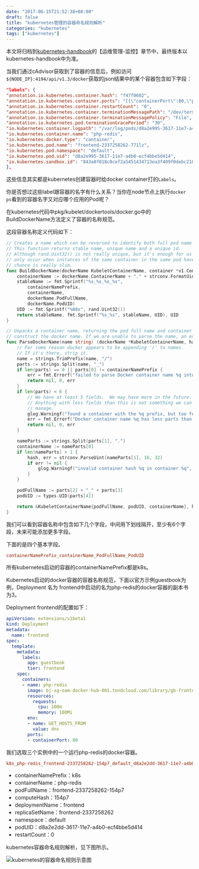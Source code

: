 ```yaml
---
date: "2017-06-15T21:52:38+08:00"
draft: false
title: "kubernetes管理的容器命名规则解析"
categories: "kubernetes"
tags: ["kubernetes"]
---
```


本文将归档到[kubernetes-handbook](https://github.com/rootsongjc/kubernetes-handbook)的【运维管理-监控】章节中，最终版本以kubernetes-handbook中为准。

当我们通过cAdvisor获取到了容器的信息后，例如访问`${NODE_IP}:4194/api/v1.3/docker`获取的json结果中的某个容器包含如下字段：

```json
"labels": {
"annotation.io.kubernetes.container.hash": "f47f0602", 
"annotation.io.kubernetes.container.ports": "[{\"containerPort\":80,\"protocol\":\"TCP\"}]", 
"annotation.io.kubernetes.container.restartCount": "0", 
"annotation.io.kubernetes.container.terminationMessagePath": "/dev/termination-log", 
"annotation.io.kubernetes.container.terminationMessagePolicy": "File", 
"annotation.io.kubernetes.pod.terminationGracePeriod": "30", 
"io.kubernetes.container.logpath": "/var/log/pods/d8a2e995-3617-11e7-a4b0-ecf4bbe5d414/php-redis_0.log", 
"io.kubernetes.container.name": "php-redis", 
"io.kubernetes.docker.type": "container", 
"io.kubernetes.pod.name": "frontend-2337258262-771lz", 
"io.kubernetes.pod.namespace": "default", 
"io.kubernetes.pod.uid": "d8a2e995-3617-11e7-a4b0-ecf4bbe5d414", 
"io.kubernetes.sandbox.id": "843a0f018c0cef2a5451434713ea3f409f0debc2101d2264227e814ca0745677"
},
```

这些信息其实都是kubernetes创建容器时给docker container打的`Labels`。

你是否想过这些label跟容器的名字有什么关系？当你在node节点上执行`docker ps`看到的容器名字又对应哪个应用的Pod呢？

在kubernetes代码中pkg/kubelet/dockertools/docker.go中的BuildDockerName方法定义了容器的名称规范。

这段容器名称定义代码如下：

```go
// Creates a name which can be reversed to identify both full pod name and container name.
// This function returns stable name, unique name and a unique id.
// Although rand.Uint32() is not really unique, but it's enough for us because error will
// only occur when instances of the same container in the same pod have the same UID. The
// chance is really slim.
func BuildDockerName(dockerName KubeletContainerName, container *v1.Container) (string, string, string) {
	containerName := dockerName.ContainerName + "." + strconv.FormatUint(kubecontainer.HashContainerLegacy(container), 16)
	stableName := fmt.Sprintf("%s_%s_%s_%s",
		containerNamePrefix,
		containerName,
		dockerName.PodFullName,
		dockerName.PodUID)
	UID := fmt.Sprintf("%08x", rand.Uint32())
	return stableName, fmt.Sprintf("%s_%s", stableName, UID), UID
}

// Unpacks a container name, returning the pod full name and container name we would have used to
// construct the docker name. If we are unable to parse the name, an error is returned.
func ParseDockerName(name string) (dockerName *KubeletContainerName, hash uint64, err error) {
	// For some reason docker appears to be appending '/' to names.
	// If it's there, strip it.
	name = strings.TrimPrefix(name, "/")
	parts := strings.Split(name, "_")
	if len(parts) == 0 || parts[0] != containerNamePrefix {
		err = fmt.Errorf("failed to parse Docker container name %q into parts", name)
		return nil, 0, err
	}
	if len(parts) < 6 {
		// We have at least 5 fields.  We may have more in the future.
		// Anything with less fields than this is not something we can
		// manage.
		glog.Warningf("found a container with the %q prefix, but too few fields (%d): %q", containerNamePrefix, len(parts), name)
		err = fmt.Errorf("Docker container name %q has less parts than expected %v", name, parts)
		return nil, 0, err
	}

	nameParts := strings.Split(parts[1], ".")
	containerName := nameParts[0]
	if len(nameParts) > 1 {
		hash, err = strconv.ParseUint(nameParts[1], 16, 32)
		if err != nil {
			glog.Warningf("invalid container hash %q in container %q", nameParts[1], name)
		}
	}

	podFullName := parts[2] + "_" + parts[3]
	podUID := types.UID(parts[4])

	return &KubeletContainerName{podFullName, podUID, containerName}, hash, nil
}
```

我们可以看到容器名称中包含如下几个字段，中间用下划线隔开，至少有6个字段，未来可能添加更多字段。

下面的是四个基本字段。

```ini
containerNamePrefix_containerName_PodFullName_PodUID
```

所有kubernetes启动的容器的containerNamePrefix都是k8s。

Kubernetes启动的docker容器的容器名称规范，下面以官方示例guestbook为例，Deployment 名为 frontend中启动的名为php-redis的docker容器的副本书为3。

Deployment frontend的配置如下：

```yaml
apiVersion: extensions/v1beta1
kind: Deployment
metadata:
  name: frontend
spec:
  template:
    metadata:
      labels:
        app: guestbook
        tier: frontend
    spec:
      containers:
      - name: php-redis
        image: bj-xg-oam-docker-hub-001.tendcloud.com/library/gb-frontend:v4
        resources:
          requests:
            cpu: 100m
            memory: 100Mi
        env:
        - name: GET_HOSTS_FROM
          value: dns
        ports:
        - containerPort: 80
```

我们选取三个实例中的一个运行php-redis的docker容器。

```ini
k8s_php-redis_frontend-2337258262-154p7_default_d8a2e2dd-3617-11e7-a4b0-ecf4bbe5d414_0
```

- containerNamePrefix：k8s
- containerName：php-redis
- podFullName：frontend-2337258262-154p7
- computeHash：154p7
- deploymentName：frontend
- replicaSetName：frontend-2337258262
- namespace：default
- podUID：d8a2e2dd-3617-11e7-a4b0-ecf4bbe5d414
- restartCount：0

kubernetes容器命名规则解析，见下图所示。

![kubernetes的容器命名规则示意图](https://res.cloudinary.com/jimmysong/image/upload/images/kubernetes-container-naming-rule.jpg)
